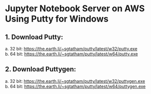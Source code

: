 # Jupyter Notebook Server on AWS Using Putty for Windows
## 1.	Download Putty:
a. 32 bit: https://the.earth.li/~sgtatham/putty/latest/w32/putty.exe<br/>
b.	64 bit: https://the.earth.li/~sgtatham/putty/latest/w64/putty.exe<br/>
## 2.	Download Puttygen:
a.	32 bit: https://the.earth.li/~sgtatham/putty/latest/w32/puttygen.exe<br/>
b.	64 bit: https://the.earth.li/~sgtatham/putty/latest/w64/puttygen.exe<br/>
